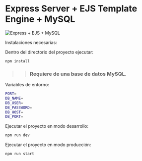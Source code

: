 # Express Server + EJS Template Engine + MySQL

![Express + EJS + MySQL](https://res.cloudinary.com/practicaldev/image/fetch/s--FpPbdwqg--/c_imagga_scale,f_auto,fl_progressive,h_900,q_auto,w_1600/https://dev-to-uploads.s3.amazonaws.com/uploads/articles/4t8s3q9voewrbbjw5vbq.jpg)


Instalaciones necesarias:

Dentro del directorio del proyecto ejecutar:
```bash
npm install
```

>> ### Requiere de una base de datos MySQL.

Variables de entorno:
```bash
PORT=
DB_NAME=
DB_USER=
DB_PASSWORD=
DB_HOST=
DB_PORT=
```

Ejecutar el proyecto en modo desarrollo:
```bash
npm run dev
```

Ejecutar el proyecto en modo producción:
```bash
npm run start
```